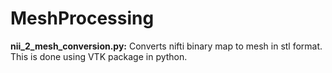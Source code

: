 # MeshProcessing


**nii_2_mesh_conversion.py:**  Converts nifti binary map to mesh in stl format. This is done using VTK package in python.
